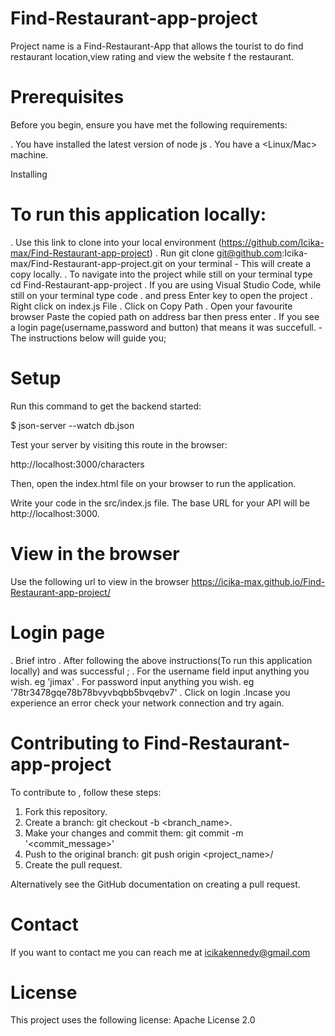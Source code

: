 # Find-Restaurant-app-project

Project name is a Find-Restaurant-App that allows the tourist to do find restaurant location,view rating and view the website f the restaurant.

# Prerequisites

Before you begin, ensure you have met the following requirements:

. You have installed the latest version of node js
. You have a <Linux/Mac> machine.

Installing <Find-Restaurant-app-project>

# To run this application locally:

. Use this link to clone into your local environment (https://github.com/Icika-max/Find-Restaurant-app-project)
. Run git clone git@github.com:Icika-max/Find-Restaurant-app-project.git on your terminal - This will create a copy locally.
. To navigate into the project while still on your terminal type cd Find-Restaurant-app-project
. If you are using Visual Studio Code, while still on your terminal type code . and press Enter key to open the project
. Right click on index.js File
. Click on Copy Path
. Open your favourite browser Paste the copied path on address bar then press enter
. If you see a login page(username,password and button) that means it was succefull. - The instructions below will guide you;

# Setup
Run this command to get the backend started:

$ json-server --watch db.json

Test your server by visiting this route in the browser:

  http://localhost:3000/characters


Then, open the index.html file on your browser to run the application.

Write your code in the src/index.js file. The base URL for your API will be http://localhost:3000.

# View in the browser

Use the following url to view in the browser
https://icika-max.github.io/Find-Restaurant-app-project/

# Login page

. Brief intro
. After following the above instructions(To run this application locally) and was successful ;
. For the username field input anything you wish. eg 'jimax'
. For password input anything you wish. eg '78tr3478gqe78b78bvyvbqbb5bvqebv7'
. Click on login
.Incase you experience an error check your network connection and try again.

# Contributing to Find-Restaurant-app-project

To contribute to <Find-Restaurant-app-project>, follow these steps:

1. Fork this repository.
2. Create a branch: git checkout -b <branch_name>.
3. Make your changes and commit them: git commit -m '<commit_message>'
4. Push to the original branch: git push origin <project_name>/<location>
5. Create the pull request.


Alternatively see the GitHub documentation on creating a pull request.

# Contact
If you want to contact me you can reach me at icikakennedy@gmail.com

# License
This project uses the following license: Apache License 2.0
